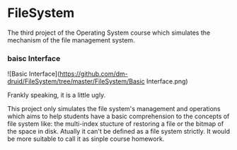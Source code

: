 # FileSystem
The third project of the Operating System course which simulates the mechanism of the file management system.

### baisc Interface

![Basic Interface](https://github.com/dm-druid/FileSystem/tree/master/FileSystem/Basic Interface.png)

Frankly speaking, it is a little ugly.

This project only simulates the file system's management and operations which  aims to help students have a basic comprehension to the concepts of file system like: the multi-index stucture of restoring a file or the bitmap of the space in disk. Atually it can't be defined as a file system strictly. It would be more suitable to call it as sinple course homework.

